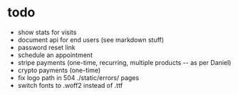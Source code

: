 # todo

-   show stats for visits
-   document api for end users (see markdown stuff)
-   password reset link
-   schedule an appointment
-   stripe payments (one-time, recurring, multiple products -- as per Daniel)
-   crypto payments (one-time)
-   fix logo path in 504 ./static/errors/ pages
-   switch fonts to .woff2 instead of .ttf
